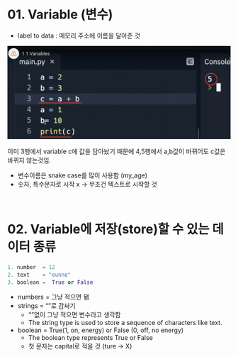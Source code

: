 # 01. Variable (변수)

- label to data : 메모리 주소에 이름을 달아준 것

![이미 3행에서 variable c에 값을 담아놨기 때문에 4,5행에서 a,b값이 바뀌어도 c값은 바뀌지 않는것임.](/img/variable.png)

이미 3행에서 variable c에 값을 담아놨기 때문에 4,5행에서 a,b값이 바뀌어도 c값은 바뀌지 않는것임.

- 변수이름은 snake case를 많이 사용함 (my_age)
- 숫자, 특수문자로 시작 x → 무조건 텍스트로 시작할 것

<br>

# 02. Variable에 저장(store)할 수 있는 데이터 종류

```python
1. number  = 12
2. text    = "eunne"
3. boolean =  True or False
```

- numbers = 그냥 적으면 됌
- strings = “”로 감싸기
    - “”없이 그냥 적으면 변수라고 생각함
    - The string type is used to store a sequence of characters like text.
- boolean = True(1, on, energy) or False (0, off, no energy)
    - The boolean type represents True or False
    - 첫 문자는 capital로 적을 것 (ture → X)
